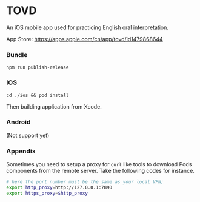 # TOVD
An iOS mobile app used for practicing English oral interpretation.

App Store: https://apps.apple.com/cn/app/tovd/id1479868644

### Bundle

`npm run publish-release`


### IOS

`cd ./ios && pod install`

Then building application from Xcode.

### Android 

(Not support yet)


### Appendix

Sometimes you need to setup a proxy for `curl` like tools to download Pods components from the remote server. Take the following codes for instance.

```bash
# here the port number must be the same as your local VPN;
export http_proxy=http://127.0.0.1:7890  
export https_proxy=$http_proxy
```
